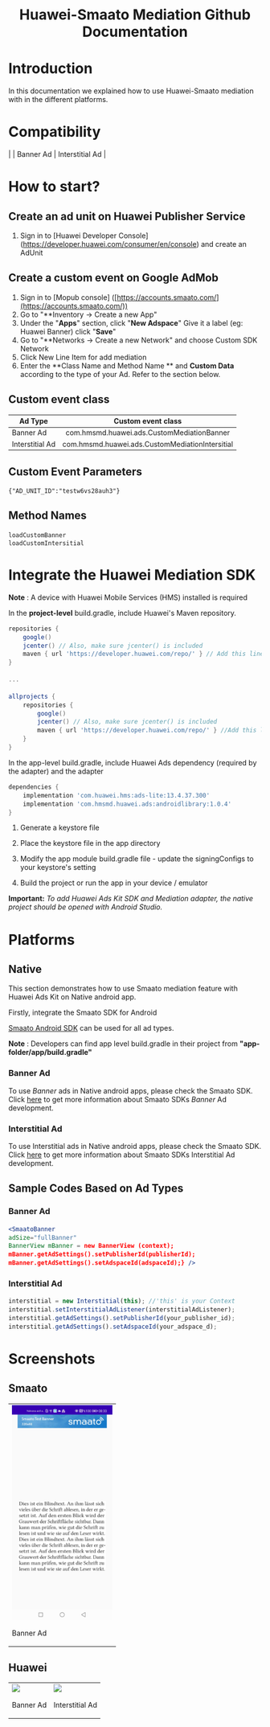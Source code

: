  <h1 align="center">Huawei-Smaato Mediation Github Documentation</h3>

# Introduction

In this documentation we explained how to use Huawei-Smaato mediation with in the different platforms.

# Compatibility

|   | Banner Ad | Interstitial Ad |

# How to start?
  
## Create an ad unit on Huawei Publisher Service

1. Sign in to [Huawei Developer Console] (https://developer.huawei.com/consumer/en/console) and create an AdUnit

## Create a custom event on Google AdMob

1. Sign in to [Mopub console] ([https://accounts.smaato.com/](https://accounts.smaato.com/))
2. Go to "**Inventory -> Create a new App" 
3. Under the "**Apps**" section, click "**New Adspace**" Give it a label (eg: Huawei Banner)  click "**Save**"
4. Go to "**Networks -> Create a new Network"  and choose Custom SDK Network
5. Click New Line Item for add mediation
6. Enter the **Class Name and Method Name ** and **Custom Data** according to the type of your Ad. Refer to the section below.

## Custom event class
| Ad Type        | Custom event class           |
| ------------- |:-------------:|
| Banner Ad      | com.hmsmd.huawei.ads.CustomMediationBanner |
| Interstitial Ad      | com.hmsmd.huawei.ads.CustomMediationIntersitial     |

## Custom Event Parameters
```
{"AD_UNIT_ID":"testw6vs28auh3"}
```
## Method Names
```
loadCustomBanner
loadCustomIntersitial
```

# Integrate the Huawei Mediation SDK

**Note** : A device with Huawei Mobile Services (HMS) installed is required

In the **project-level** build.gradle, include Huawei's Maven repository.

```groovy
repositories {
    google()
    jcenter() // Also, make sure jcenter() is included
    maven { url 'https://developer.huawei.com/repo/' } // Add this line
}

...

allprojects {
    repositories {
        google()
        jcenter() // Also, make sure jcenter() is included
        maven { url 'https://developer.huawei.com/repo/' } //Add this line
    }
}
```

In the app-level build.gradle, include Huawei Ads dependency (required by the adapter) and the adapter

```groovy
dependencies {
    implementation 'com.huawei.hms:ads-lite:13.4.37.300'
    implementation 'com.hmsmd.huawei.ads:androidlibrary:1.0.4'
}
```

1. Generate a keystore file

2. Place the keystore file in the app directory

3. Modify the app module build.gradle file - update the signingConfigs to your keystore's setting

4. Build the project or run the app in your device / emulator

**Important:** _To add Huawei Ads Kit SDK and Mediation adapter, the native project should be opened with Android Studio._

# Platforms

## Native

This section demonstrates how to use Smaato mediation feature with Huawei Ads Kit on Native android app.

Firstly, integrate the Smaato SDK for Android

[Smaato Android SDK](https://developers.smaato.com/publishers-legacy/android-sdk-getting-started) can be used for all ad types.

**Note** : Developers can find app level build.gradle in their project from __**"app-folder/app/build.gradle"**__

### **Banner Ad**

To use _Banner_ ads in Native android apps, please check the Smaato SDK. Click [here](https://developers.smaato.com/publishers-legacy/android-sdk-adformat-banners) to get more information about Smaato SDKs _Banner_ Ad development.

### **Interstitial Ad**

To use Interstitial ads in Native android apps, please check the Smaato SDK. Click [here](https://developers.smaato.com/publishers-legacy/android-sdk-adformat-interstitial) to get more information about Smaato SDKs Interstitial Ad development.

## **Sample Codes Based on Ad Types**

### **Banner Ad**

```jsx
<SmaatoBanner
adSize="fullBanner"
BannerView mBanner = new BannerView (context);
mBanner.getAdSettings().setPublisherId(publisherId);
mBanner.getAdSettings().setAdspaceId(adspaceId);} />
```

### **Interstitial Ad**

```jsx
interstitial = new Interstitial(this); //'this' is your Context
interstitial.setInterstitialAdListener(interstitialAdListener);
interstitial.getAdSettings().setPublisherId(your_publisher_id);
interstitial.getAdSettings().setAdspaceId(your_adspace_d);
```


# Screenshots

## Smaato
<table>
<tr>
<td>
<img src="https://github.com/umitkose1/mediationadaptersmaato/blob/master/Screenshot_20210504_083309_com.example.huaweitestapplica.jpg" width="200">

Banner Ad
</td>

</table>

## Huawei
<table>
<tr>
<td>
<img src="https://user-images.githubusercontent.com/41696219/109942123-ee758900-7ce4-11eb-96a3-11cce5454c51.png" width="200">

Banner Ad
</td>

<td>
<img src="https://user-images.githubusercontent.com/41696219/109939330-01d32500-7ce2-11eb-9e39-6a9237ca8c54.JPG" width="200">


Interstitial Ad
</td>

</table>




